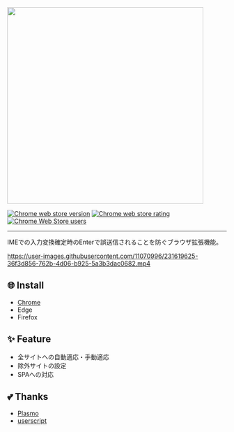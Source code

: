 
<img src="https://user-images.githubusercontent.com/11070996/231620298-190b2b79-ddcc-4e8a-bf08-5fbe461f3e0e.png" width="450">

<a href="https://chrome.google.com/webstore/detail/ime-submit-blocker/apmppndmejpolkldpeeipcejcbjfpblo"><img alt="Chrome web store version" src="https://img.shields.io/chrome-web-store/v/apmppndmejpolkldpeeipcejcbjfpblo.svg"></a>
<a href="https://chrome.google.com/webstore/detail/ime-submit-blocker/apmppndmejpolkldpeeipcejcbjfpblo"><img alt="Chrome web store rating" src="https://img.shields.io/chrome-web-store/stars/apmppndmejpolkldpeeipcejcbjfpblo.svg"></a>
<a href="https://chrome.google.com/webstore/detail/ime-submit-blocker/apmppndmejpolkldpeeipcejcbjfpblo"><img alt="Chrome Web Store users" src="https://img.shields.io/chrome-web-store/users/apmppndmejpolkldpeeipcejcbjfpblo"></a>

---

IMEでの入力変換確定時のEnterで誤送信されることを防ぐブラウザ拡張機能。

https://user-images.githubusercontent.com/11070996/231619625-36f3d856-762b-4d06-b925-5a3b3dac0682.mp4

## 🌐 Install

- [Chrome](https://chrome.google.com/webstore/detail/ime-submit-blocker/apmppndmejpolkldpeeipcejcbjfpblo?hl=ja&authuser=0)
- Edge
- Firefox

## ✨ Feature
- 全サイトへの自動適応・手動適応
- 除外サイトの設定
- SPAへの対応

## 💕 Thanks

- [Plasmo](https://www.plasmo.com/)
- [userscript](https://gist.github.com/koseki/d377f8f2e6df6655a1e160a4e03421d1)
